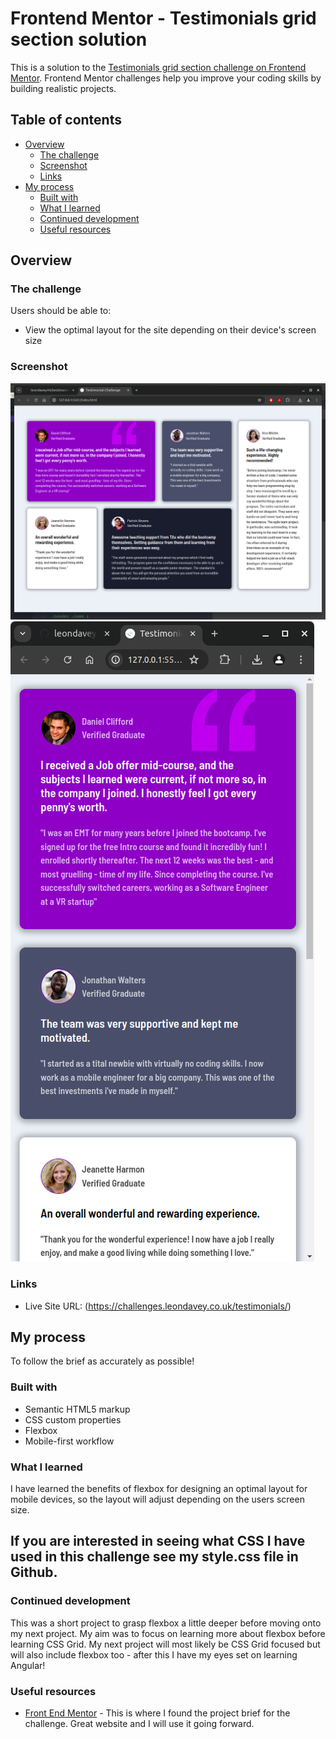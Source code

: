 # Frontend Mentor - Testimonials grid section solution

This is a solution to the [Testimonials grid section challenge on Frontend Mentor](https://www.frontendmentor.io/challenges/testimonials-grid-section-Nnw6J7Un7). Frontend Mentor challenges help you improve your coding skills by building realistic projects.

## Table of contents

- [Overview](#overview)
  - [The challenge](#the-challenge)
  - [Screenshot](#screenshot)
  - [Links](#links)
- [My process](#my-process)
  - [Built with](#built-with)
  - [What I learned](#what-i-learned)
  - [Continued development](#continued-development)
  - [Useful resources](#useful-resources)

## Overview

### The challenge

Users should be able to:

- View the optimal layout for the site depending on their device's screen size

### Screenshot

![](./images/screenshot.png)
![](./images/screenshot-mobile.png)

### Links

- Live Site URL: (https://challenges.leondavey.co.uk/testimonials/)

## My process

To follow the brief as accurately as possible!

### Built with

- Semantic HTML5 markup
- CSS custom properties
- Flexbox
- Mobile-first workflow

### What I learned

I have learned the benefits of flexbox for designing an optimal layout for mobile devices, so the layout will adjust depending on the users screen size.

<h2>
  If you are interested in seeing what CSS I have used in this challenge see my style.css file in Github.
</h2>

### Continued development

This was a short project to grasp flexbox a little deeper before moving onto my next project. My aim was to focus on learning more about flexbox before learning CSS Grid. My next project will most likely be CSS Grid focused but will also include flexbox too - after this I have my eyes set on learning Angular!

### Useful resources

- [Front End Mentor](https://www.frontendmentor.io/challenges/testimonials-grid-section-Nnw6J7Un7/hub) - This is where I found the project brief for the challenge. Great website and I will use it going forward.
